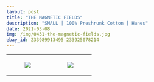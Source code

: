 ```yaml
---
layout: post
title: "THE MAGNETIC FIELDS"
description: "SMALL | 100% Preshrunk Cotton | Hanes"
date: 2021-03-08
img: /img/0431-the-magnetic-fields.jpg
ebay_id: 233989913495 233925078214
---
```




<table style="width:100%;"><tr><td style="vertical-align:top;">
      <figure class="tmblr-full" data-orig-height="2048" data-orig-width="1365" data-orig-src="https://concertshirts.netlify.app/shirts/0431/0431-01.jpg"><img src="https://64.media.tumblr.com/213a7069e7dba84bde3f02f2a75d9d43/53cc17bfecbfd2cc-99/s540x810/c5e81c8bd7aed9a3d933dd0432fa8f2f958d6334.jpg" data-orig-height="2048" data-orig-width="1365" data-orig-src="https://concertshirts.netlify.app/shirts/0431/0431-01.jpg"/></figure></td>
    <td style="vertical-align:top;">
      <figure class="tmblr-full" data-orig-height="2048" data-orig-width="1365" data-orig-src="https://concertshirts.netlify.app/shirts/0431/0431-02.jpg"><img src="https://64.media.tumblr.com/297d3cf2a064ecf20fb3dd25171cd9a4/53cc17bfecbfd2cc-53/s540x810/9da8ccfa7d71977790d12cf908d2453f6319a1a6.jpg" data-orig-height="2048" data-orig-width="1365" data-orig-src="https://concertshirts.netlify.app/shirts/0431/0431-02.jpg"/></figure></td>
  </tr></table>

